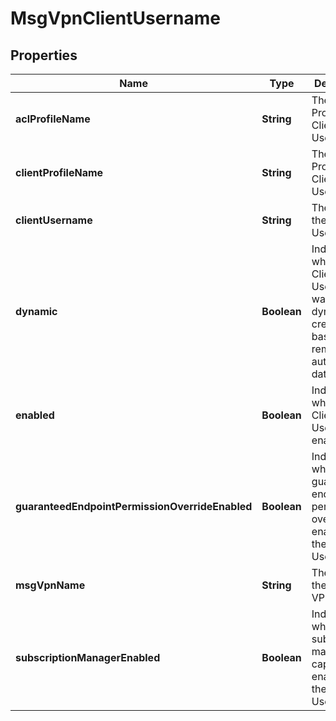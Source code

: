 
# MsgVpnClientUsername

## Properties
Name | Type | Description | Notes
------------ | ------------- | ------------- | -------------
**aclProfileName** | **String** | The ACL Profile of the Client Username. |  [optional]
**clientProfileName** | **String** | The Client Profile of the Client Username. |  [optional]
**clientUsername** | **String** | The name of the Client Username. |  [optional]
**dynamic** | **Boolean** | Indicates whether the Client Username was dynamically created based on remote authorization data. |  [optional]
**enabled** | **Boolean** | Indicates whether the Client Username is enabled. |  [optional]
**guaranteedEndpointPermissionOverrideEnabled** | **Boolean** | Indicates whether the guaranteed endpoint permission override is enabled for the Client Username. |  [optional]
**msgVpnName** | **String** | The name of the Message VPN. |  [optional]
**subscriptionManagerEnabled** | **Boolean** | Indicates whether the subscription management capability is enabled for the Client Username. |  [optional]



